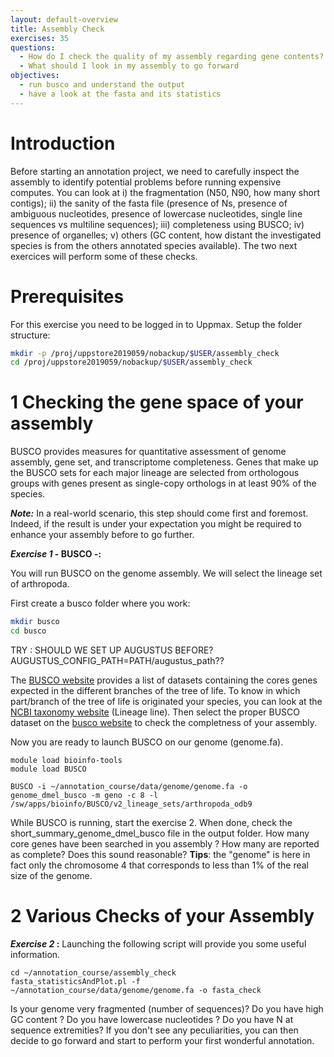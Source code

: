 ```yaml
---
layout: default-overview
title: Assembly Check
exercises: 35
questions:
  - How do I check the quality of my assembly regarding gene contents?
  - What should I look in my assembly to go forward
objectives:
  - run busco and understand the output
  - have a look at the fasta and its statistics
---
```


# Introduction

Before starting an annotation project, we need to carefully inspect the assembly to identify potential problems before running expensive computes.
You can look at i) the fragmentation (N50, N90, how many short contigs); ii) the sanity of the fasta file (presence of Ns, presence of ambiguous nucleotides, presence of lowercase nucleotides, single line sequences vs multiline sequences); iii) completeness using BUSCO; iv) presence of organelles; v) others (GC content, how distant the investigated species is from the others annotated species available).
The two next exercices will perform some of these checks.

# Prerequisites
For this exercise you need to be logged in to Uppmax.
Setup the folder structure:

```bash
mkdir -p /proj/uppstore2019059/nobackup/$USER/assembly_check
cd /proj/uppstore2019059/nobackup/$USER/assembly_check
```

# 1 Checking the gene space of your assembly

BUSCO provides measures for quantitative assessment of genome assembly, gene set, and transcriptome completeness. Genes that make up the BUSCO sets for each major lineage are selected from orthologous groups with genes present as single-copy orthologs in at least 90% of the species.

***Note:*** In a real-world scenario, this step should come first and foremost. Indeed, if the result is under your expectation you might be required to enhance your assembly before to go further.

**_Exercise 1_ - BUSCO -:**

You will run BUSCO on the genome assembly. We will select the lineage set of arthropoda.

First create a busco folder where you work:
```bash
mkdir busco
cd busco
```

TRY : SHOULD WE SET UP AUGUSTUS BEFORE? AUGUSTUS_CONFIG_PATH=PATH/augustus_path??

The [BUSCO website](http://busco.ezlab.org) provides a list of datasets containing the cores genes expected in the different branches of the tree of life. To know in which part/branch of the tree of life is originated your species, you can look at the [NCBI taxonomy website](https://www.ncbi.nlm.nih.gov/Taxonomy/Browser/wwwtax.cgi?id=7227) (Lineage line).
Then select the proper BUSCO dataset on the [busco website](http://busco.ezlab.org) to check the completness of your assembly.

Now you are ready to launch BUSCO on our genome (genome.fa).

```
module load bioinfo-tools
module load BUSCO

BUSCO -i ~/annotation_course/data/genome/genome.fa -o genome_dmel_busco -m geno -c 8 -l /sw/apps/bioinfo/BUSCO/v2_lineage_sets/arthropoda_odb9

```

While BUSCO is running, start the exercise 2.
When done, check the short\_summary\_genome\_dmel\_busco file in the output folder. How many core genes have been searched in you assembly ? How many are reported as complete? Does this sound reasonable?
**Tips**: the "genome" is here in fact only the chromosome 4 that corresponds to less than 1% of the real size of the genome.

# 2 Various Checks of your Assembly

**_Exercise 2_ :**
Launching the following script will provide you some useful information.

```
cd ~/annotation_course/assembly_check
fasta_statisticsAndPlot.pl -f ~/annotation_course/data/genome/genome.fa -o fasta_check
```

Is your genome very fragmented (number of sequences)? Do you have high GC content ? Do you have lowercase nucleotides ? Do you have N at sequence extremities?
If you don't see any peculiarities, you can then decide to go forward and start to perform your first wonderful annotation.

